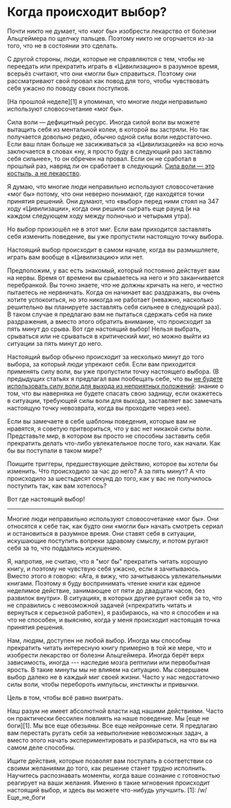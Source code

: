 # Когда происходит выбор?
Почти никто не думает, что «мог бы» изобрести лекарство от болезни Альцгеймера по щелчку пальцев. Поэтому никто не огорчается из-за того, что не в состоянии это сделать.

С другой стороны, люди, которые не справляются с тем, чтобы не переедать или прекратить играть в «Цивилизацию» в разумное время, всерьёз считают, что они «могли бы» справиться. Поэтому они рассматривают свой провал как повод для того, чтобы чувствовать себя ужасно по поводу своих поступков.

[На прошлой неделе][1] я упоминал, что многие люди неправильно используют словосочетание «мог бы».

Сила воли — дефицитный ресурс. Иногда силой воли вы можете вытащить себя из ментальной колеи, в которой вы застряли. Но так получается довольно редко, обычно одной силы воли недостаточно. Если ваш план больше не засиживаться за «Цивилизацией» на всю ночь заключается в словах «ну, я просто буду в следующий раз заставлю себя сильнее», то он обречен на провал. Если он не сработал в прошлый раз, навряд ли он сработает в следующий. [Сила воли — это костыль, а не лекарство](http://mindingourway.com/self-signaling-the-ability-to-do-what-you-want/). 

Я думаю, что многие люди неправильно используют словосочетание «мог бы» потому, что они неверно понимают, где находятся точки принятия решений. Они думают, что «выбор» перед ними стоял на 347 ходу «Цивилизации», когда они решили сыграть еще раунд (и на каждом следующем ходу между полночью и четырьмя утра).

Но выбор произошёл не в этот миг. Если вам приходится заставлять себя изменить поведение, вы уже пропустили настоящую точку выбора.

Настоящий выбор происходит в самом начале, когда вы размышляете, играть вам вообще в «Цивилизацию» или нет.

Предположим, у вас есть знакомый, который постоянно действует вам на нервы. Время от времени вы срываетесь на него и это заканчивается перебранкой. Вы точно знаете, что не должны кричать на него, и честно пытаетесь не нервничать. Когда он начинает вас раздражать, вы очень хотите успокоиться, но это никогда не работает (неважно, насколько решительно вы планируете заставлять себя сильнее в следующий раз). В таком случае я предлагаю вам не пытаться сдержать себя на пике раздражения, а вместо этого обратить внимание, что происходит за пять минут до срыва. Вот где настоящий выбор! Нельзя выбрать, срываться или не срываться в критический миг, но можно выйти из ситуации за пять минут до него.

Настоящий выбор обычно происходит за несколько минут до того выбора, за который люди упрекают себя. Если вам приходится применять силу воли, вы уже пропустили точку настоящего выбора. (В предыдущих статьях я предлагал вам пообещать себе, что вы [не будете использовать силу воли для выхода из неприятных положений](http://mindingourway.com/deregulating-distraction-moving-towards-the-goal-and-level-hopping/): знание о том, что вы наверняка не будете спасать свою задницу, если окажетесь в ситуации, требующей силы воли для выхода, заставляет вас замечать настоящую точку невозврата, когда вы проходите через нее).

Если вы замечаете в себе шаблоны поведения, которые вам не нравятся, я советую притвориться, что у вас нет никакой силы воли. Представьте мир, в котором вы просто не способны заставить себя прекратить делать что-либо увлекательное после того, как начали. Как бы вы поступали в таком мире?

Поищите триггеры, предшествующие действию, которое вы хотели бы изменить. Что происходило за час до него? А за пять минут? А что происходило за шестьдесят секунд до того, как у вас не получилось поступить так, как вам хотелось?

Вот где настоящий выбор!

---------------------------------------

Многие люди неправильно используют словосочетание «мог бы». Они относятся к себе так, как будто они «могли бы» начать смотреть сериал и остановиться в разумное время. Они ставят себя в ситуации, искушающие поступить вопреки здравому смыслу, и потом ругают себя за то, что поддались искушению.

Я, напротив, не считаю, что я "мог бы" прекратить читать хорошую книгу, и поэтому не чувствую себя ужасно, если я зачитываюсь. Вместо этого я говорю: «Ага, я вижу, что зачитываюсь увлекательными книгами. Поэтому я буду воспринимать чтение книги как единое неделимое действие, занимающее от пяти до двадцати часов, без развилок внутри». В ситуациях, в которых другие ругают себя за то, что не справились с невозможной задачей («прекратить читать и вернуться к серьезной работе»), я разбираюсь, на что я способен и на что не способен, и выясняю, когда у меня происходит настоящая точка принятия решения.

Нам, людям, доступен не любой выбор. Иногда мы способны прекратить читать интересную книгу примерно в той же мере, что и изобрести лекарство от болезни Альцгеймера. Иногда берёт верх зависимость, иногда --- наследие мозга рептилии или первобытная ярость. В такие минуты мы не влияем на ситуацию. Мы совершаем выбор далеко не в каждый миг своей жизни. Часто у нас недостаточно силы воли, чтобы перебороть импульсы, инстинкты и привычки. 

Цель в том, чтобы всё равно выиграть. 

Наш разум не имеет абсолютной власти над нашими действиями. Часто он практически бессилен повлиять на наше поведение. Мы [еще не боги][1]. Мы все еще обезьяны. Все еще нейронные сети. Я предлагаю вам перестать ругать себя за невыполнение невозможных задач, а вместо этого начать экспериментировать и разбираться, на что вы на самом деле способны.

Ищите действия, которые позволят вам поступать в соответствии со своими желаниями до того, как решение станет трудно исполнить. Научитесь распознавать моменты, когда ваше сознание с готовностью реагирует на ваши желания. Именно в такие мгновения происходит настоящий выбор, и здесь вы можете что-нибудь улучшить.
[1]: /w/Еще_не_боги
